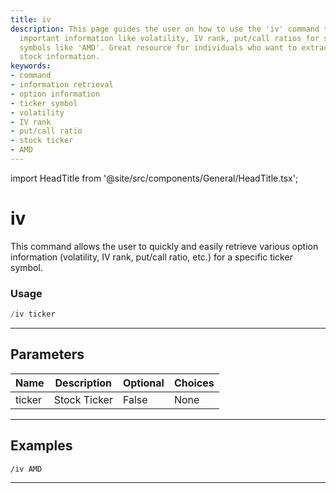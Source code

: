 ```yaml
---
title: iv
description: This page guides the user on how to use the 'iv' command to retrieve
  important information like volatility, IV rank, put/call ratios for specific ticker
  symbols like 'AMD'. Great resource for individuals who want to extract specific
  stock information.
keywords:
- command
- information retrieval
- option information
- ticker symbol
- volatility
- IV rank
- put/call ratio
- stock ticker
- AMD
---
```


import HeadTitle from '@site/src/components/General/HeadTitle.tsx';

<HeadTitle title="iv - Options - Telegram - Reference | OpenBB Bot Docs" />

# iv

This command allows the user to quickly and easily retrieve various option information (volatility, IV rank, put/call ratio, etc.) for a specific ticker symbol.

### Usage

```python wordwrap
/iv ticker
```

---

## Parameters

| Name | Description | Optional | Choices |
| ---- | ----------- | -------- | ------- |
| ticker | Stock Ticker | False | None |


---

## Examples

```
/iv AMD
```
---
